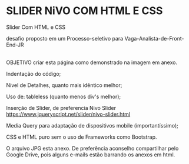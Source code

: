 # SLIDER NiVO COM HTML E CSS
Slider Com HTML e CSS

desafio proposto em um Processo-seletivo para Vaga-Analista-de-Front-End-JR

<br>
OBJETIVO 
criar esta página como demonstrado na imagem em anexo.

 Indentação do código;
 

Nível de Detalhes, quanto mais idêntico melhor;
 

Uso de: tableless (quanto menos div's melhor);
 

Inserção  de Slider, de preferencia Nivo Slider https://www.jqueryscript.net/slider/nivo-slider.html
 

Media Query para adaptação de dispositivos mobile (importantíssimo);
 

CSS e HTML puro sem o uso de Frameworks como Bootstrap.
 

O arquivo JPG esta anexo. De preferência aconselho compartilhar pelo Google Drive, pois alguns e-mails estão barrando os anexos em html.

 
